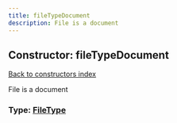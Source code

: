 ```yaml
---
title: fileTypeDocument
description: File is a document
---
```

## Constructor: fileTypeDocument  
[Back to constructors index](index.md)



File is a document




### Type: [FileType](../types/FileType.md)


